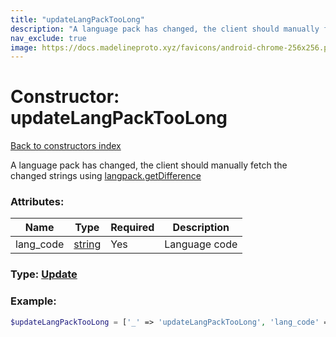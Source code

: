 ```yaml
---
title: "updateLangPackTooLong"
description: "A language pack has changed, the client should manually fetch the changed strings using langpack.getDifference"
nav_exclude: true
image: https://docs.madelineproto.xyz/favicons/android-chrome-256x256.png
---
```

# Constructor: updateLangPackTooLong  
[Back to constructors index](/API_docs/constructors/index.html)



A language pack has changed, the client should manually fetch the changed strings using [langpack.getDifference](../methods/langpack.getDifference.html)

### Attributes:

| Name     |    Type       | Required | Description |
|----------|---------------|----------|-------------|
|lang\_code|[string](/API_docs/types/string.html) | Yes|Language code|



### Type: [Update](/API_docs/types/Update.html)


### Example:

```php
$updateLangPackTooLong = ['_' => 'updateLangPackTooLong', 'lang_code' => 'string'];
```  
